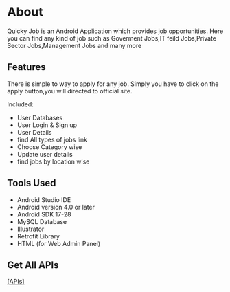 
# About
Quicky Job is an Android Application which provides job opportunities. Here you can find any kind of job such as Goverment Jobs,IT feild Jobs,Private Sector Jobs,Management Jobs and many more


## Features

There is simple to way to apply for any job. Simply you have to click on the apply button,you will directed to official site.

Included:

- User Databases
- User Login & Sign up
- User Details
- find All types of jobs link
- Choose Category wise 
- Update user details
- find jobs by location wise
## Tools Used
- Android Studio IDE
- Android version 4.0 or later
- Android SDK 17-28
- MySQL Database
- Illustrator
- Retrofit Library
- HTML (for Web Admin Panel)

## Get All APIs
[[APIs]]("https://github.com/rahulrkms/APIs")

